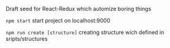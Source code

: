 Draft seed for React-Redux which automize boring things

`npm start` start project on localhost:9000

`npm run create [structure]` creating structure wich defined in sripts/structures
